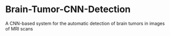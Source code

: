 # Brain-Tumor-CNN-Detection
A CNN-based system for the automatic detection of brain tumors in images of MRI scans
